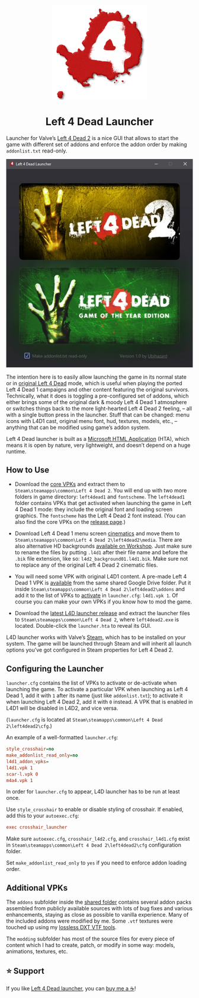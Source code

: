 <p align="center"><img alt="Left 4 Dead Launcher" src="launcher/icon.png"/></p>
<h1 align="center">Left 4 Dead Launcher</h1>

<!--
![Left 4 Dead Launcher](launcher/icon.png)

Left 4 Dead Launcher
====================
-->

Launcher for Valve’s [Left 4 Dead 2](https://store.steampowered.com/app/550) is a nice GUI that allows to start the game with different set of addons and enforce the addon order by making `addonlist.txt` read-only.

![Left 4 Dead Launcher](launcher/screenshot.webp "Left 4 Dead Launcher")

The intention here is to easily allow launching the game in its normal state or in [original Left 4 Dead](https://store.steampowered.com/app/500) mode, which is useful when playing the ported Left 4 Dead 1 campaigns and other content featuring the original survivors. Technically, what it does is toggling a pre-configured set of addons, which either brings some of the original dark & moody Left 4 Dead 1 atmosphere or switches things back to the more light-hearted Left 4 Dead 2 feeling, – all with a single button press in the launcher. Stuff that can be changed: menu icons with L4D1 cast, original menu font, hud, textures, models, etc., – anything that can be modified using game’s addon system.

Left 4 Dead launcher is built as a [Microsoft HTML Application](https://learn.microsoft.com/en-us/previous-versions/ms536496(v=vs.85)) (HTA), which means it is open by nature, very lightweight, and doesn’t depend on a huge runtime.

How to Use
----------

  * Download the [core VPKs](https://drive.google.com/drive/folders/19-pyWdOulIBfPqkBIr8szpqkNown9Ni3?usp=drive_link) and extract them to `Steam\steamapps\common\Left 4 Dead 2`. You will end up with two more folders in game directory: `left4dead1` and `fontscheme`. The `left4dead1` folder contains VPKs that get activated when launching the game in Left 4 Dead 1 mode: they include the original font and loading screen graphics. The `fontscheme` has the Left 4 Dead 2 font instead. (You can also find the core VPKs on the [release page](https://github.com/ubihazard/l4d-launcher/releases/tag/1.1).)

  * Download Left 4 Dead 1 menu screen [cinematics](https://github.com/ubihazard/l4d-launcher/releases/download/1.1/Videos.zip) and move them to `Steam\steamapps\common\Left 4 Dead 2\left4dead2\media`. There are also alternative HD backgrounds [available on Workshop](https://steamcommunity.com/sharedfiles/filedetails/?id=2490673505). Just make sure to rename the files by putting `.l4d1` after their file name and before the `.bik` file extension, like so: `l4d2_background01.l4d1.bik`. Make sure not to replace any of the original Left 4 Dead 2 cinematic files.

  * You will need some VPK with original L4D1 content. A pre-made Left 4 Dead 1 VPK is [available](https://drive.google.com/file/d/1pGuVXHzbjE_3vYoYc14bq5xNg7ybWBHs/view?usp=drive_link) from the same shared Google Drive folder. Put it inside `Steam\steamapps\common\Left 4 Dead 2\left4dead2\addons` and add it to the list of VPKs to [activate](https://github.com/ubihazard/l4d-launcher#configuring-the-launcher) in `launcher.cfg`: `l4d1.vpk 1`. Of course you can make your own VPKs if you know how to mod the game.

  * Download the [latest L4D launcher release](https://github.com/ubihazard/l4d-launcher/releases) and extract the launcher files to `Steam\steamapps\common\Left 4 Dead 2`, where `left4dead2.exe` is located. Double-click the `launcher.hta` to reveal its GUI.

L4D launcher works with Valve’s [Steam](https://store.steampowered.com/about/), which has to be installed on your system. The game will be launched through Steam and will inherit all launch options you’ve got configured in Steam properties for Left 4 Dead 2.

Configuring the Launcher
------------------------

`launcher.cfg` contains the list of VPKs to activate or de-activate when launching the game. To activate a particular VPK when launching as Left 4 Dead 1, add it with `1` after its name (just like `addonlist.txt`); to activate it when launching Left 4 Dead 2, add it with `0` instead. A VPK that is enabled in L4D1 will be disabled in L4D2, and vice versa.

(`launcher.cfg` is located at `Steam\steamapps\common\Left 4 Dead 2\left4dead2\cfg`.)

An example of a well-formatted `launcher.cfg`:

```ini
style_crosshair=no
make_addonlist_read_only=no
l4d1_addon_vpks=
l4d1.vpk 1
scar-l.vpk 0
m4a4.vpk 1
```

In order for `launcher.cfg` to appear, L4D launcher has to be run at least once.

Use `style_crosshair` to enable or disable styling of crosshair. If enabled, add this to your `autoexec.cfg`:

```ini
exec crosshair_launcher
```

Make sure `autoexec.cfg`, `crosshair_l4d2.cfg`, and `crosshair_l4d1.cfg` exist in `Steam\steamapps\common\Left 4 Dead 2\left4dead2\cfg` configuration folder.

Set `make_addonlist_read_only` to `yes` if you need to enforce addon loading order.

Additional VPKs
---------------

The `addons` subfolder inside the [shared folder](https://drive.google.com/drive/folders/19-pyWdOulIBfPqkBIr8szpqkNown9Ni3?usp=drive_link) contains several addon packs assembled from publicly available sources with lots of bug fixes and various enhancements, staying as close as possible to vanilla experience. Many of the included addons were modified by me. Some `.vtf` textures were touched up using my [lossless DXT VTF tools](https://github.com/ubihazard/vtf-tools).

The `modding` subfolder has most of the source files for every piece of content which I had to create, patch, or modify in some way: models, animations, textures, etc.

⭐ Support
---------

If you like [Left 4 Dead launcher](https://github.com/ubihazard/l4d-launcher), you can [buy me a ☕](https://www.buymeacoffee.com/ubihazard "Donate")!
